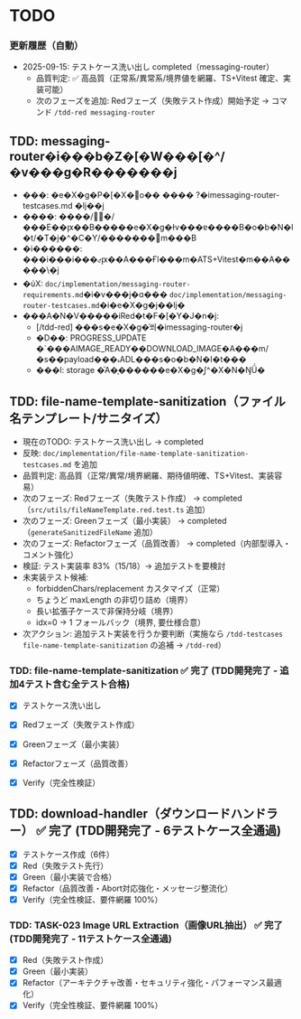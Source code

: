# TODO

### 更新履歴（自動）
- 2025-09-15: テストケース洗い出し completed（messaging-router）
  - 品質判定: ✅ 高品質（正常系/異常系/境界値を網羅、TS+Vitest 確定、実装可能）
  - 次のフェーズを追加: Redフェーズ（失敗テスト作成）開始予定 → コマンド `/tdd-red messaging-router`

## TDD: messaging-router�i���b�Z�[�W���[�^/�v���g�R�������j

- ���: �e�X�g�P�[�X�􂢏o�� ���� ?�imessaging-router-testcases.md �ǉ��j
- ����: ����/�ُ�/���E��ԗ��B�����e�X�g�Ɨv���ɐ����B�o�b�N�I�t/�T�j�^�C�Y/�������𖾊m���B
- �i������: ���i���i���ޖԗ��A���Ғl���m�ATS+Vitest�m��A�����\�j
- �ύX: `doc/implementation/messaging-router-requirements.md`�i�v���j�ɑ��� `doc/implementation/messaging-router-testcases.md`�i�e�X�g�j��ǉ�
- ���A�N�V�����iRed�t�F�[�Y�J�n�j:
  - [/tdd-red] ���s�e�X�g�̍쐬�imessaging-router�j
  - �D��: PROGRESS_UPDATE �`���AIMAGE_READY��DOWNLOAD_IMAGE�A���m/�s��payload���ہADL���s�o�b�N�I�t���
  - ���l: storage �֘A�̖������e�X�g�͕ʃ^�X�N�ŊǗ�

## TDD: file-name-template-sanitization（ファイル名テンプレート/サニタイズ）

- 現在のTODO: テストケース洗い出し → completed
- 反映: `doc/implementation/file-name-template-sanitization-testcases.md` を追加
- 品質判定: 高品質（正常/異常/境界網羅、期待値明確、TS+Vitest、実装容易）
- 次のフェーズ: Redフェーズ（失敗テスト作成） → completed（`src/utils/fileNameTemplate.red.test.ts` 追加）
- 次のフェーズ: Greenフェーズ（最小実装） → completed（`generateSanitizedFileName` 追加）
- 次のフェーズ: Refactorフェーズ（品質改善） → completed（内部型導入・コメント強化）
- 検証: テスト実装率 83%（15/18）→ 追加テストを要検討
- 未実装テスト候補:
  - forbiddenChars/replacement カスタマイズ（正常）
  - ちょうど maxLength の非切り詰め（境界）
  - 長い拡張子ケースで非保持分岐（境界）
  - idx=0 → 1 フォールバック（境界, 要仕様合意）
- 次アクション: 追加テスト実装を行うか要判断（実施なら `/tdd-testcases file-name-template-sanitization` の追補 → `/tdd-red`）

### TDD: file-name-template-sanitization ✅ 完了 (TDD開発完了 - 追加4テスト含む全テスト合格)

- [x] テストケース洗い出し
- [x] Redフェーズ（失敗テスト作成）
- [x] Greenフェーズ（最小実装）
- [x] Refactorフェーズ（品質改善）
- [x] Verify（完全性検証）


## TDD: download-handler（ダウンロードハンドラー） ✅ **完了** (TDD開発完了 - 6テストケース全通過)

- [x] テストケース作成（6件）
- [x] Red（失敗テスト先行）
- [x] Green（最小実装で合格）
- [x] Refactor（品質改善・Abort対応強化・メッセージ整流化）
- [x] Verify（完全性検証、要件網羅 100%）

### TDD: TASK-023 Image URL Extraction（画像URL抽出） ✅ **完了** (TDD開発完了 - 11テストケース全通過)

- [x] Red（失敗テスト作成）
- [x] Green（最小実装）
- [x] Refactor（アーキテクチャ改善・セキュリティ強化・パフォーマンス最適化）
- [x] Verify（完全性検証、要件網羅 100%）
